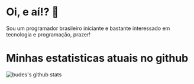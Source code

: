 # Oi, e aí!? 👋

Sou um programador brasileiro iniciante e bastante interessado em tecnologia e programação, prazer!

# Minhas estatisticas atuais no github
![budes's github stats](https://github-readme-stats.vercel.app/api?username=budes&include_all_commits=true&custom_title=budes%20stats&show_icons=true&hide=contribs)

<!--
**budes/budes** is a ✨ _special_ ✨ repository because its `README.md` (this file) appears on your GitHub profile.

Here are some ideas to get you started:

- 🔭 I’m currently working on ...
- 🌱 I’m currently learning ...
- 👯 I’m looking to collaborate on ...
- 🤔 I’m looking for help with ...
- 💬 Ask me about ...
- 📫 How to reach me: ...
- 😄 Pronouns: ...
- ⚡ Fun fact: ...
-->
